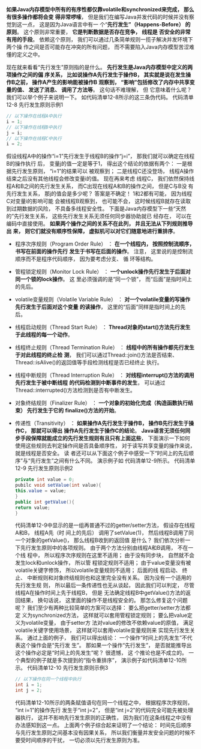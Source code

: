 **如果Java内存模型中所有的有序性都仅靠volatile和synchronized来完成， 那么有很多操作都将会变**
**得非常啰嗦**， 但是我们在编写Java并发代码的时候并没有察觉到这一点， 这是因为Java语言中有一
个“**先行发生”（Happens-Before） 的原则**。 这个原则非常重要， **它是判断数据是否存在竞争， 线程是**
**否安全的非常有用的手段**。 依赖这个原则， 我们可以通过几条简单规则一揽子解决并发环境下两个操
作之间是否可能存在冲突的所有问题， 而不需要陷入Java内存模型苦涩难懂的定义之中。

现在就来看看“先行发生”原则指的是什么。 **先行发生是Java内存模型中定义的两项操作之间的偏**
**序关系， 比如说操作A先行发生于操作B， 其实就是说在发生操作B之前， 操作A产生的影响能被操作B**
**观察到， “影响”包括修改了内存中共享变量的值、 发送了消息、 调用了方法等**。 这句话不难理解， 但
它意味着什么呢？ 我们可以举个例子来说明一下。 如代码清单12-8所示的这三条伪代码。
代码清单12-8 先行发生原则示例1

```java
// 以下操作在线程A中执行
i = 1;
// 以下操作在线程B中执行
j = i;
// 以下操作在线程C中执行
i = 2;
```

假设线程A中的操作“i=1”先行发生于线程B的操作“j=i”， 那我们就可以确定在线程B的操作执行
后， 变量j的值一定是等于1， 得出这个结论的依据有两个： 一是根据先行发生原则， “i=1”的结果可以
被观察到； 二是线程C还没登场， 线程A操作结束之后没有其他线程会修改变量i的值。 现在再来考虑
线程C， 我们依然保持线程A和B之间的先行发生关系， 而C出现在线程A和B的操作之间， 但是C与B没
有先行发生关系， 那j的值会是多少呢？ 答案是不确定！ 1和2都有可能， 因为线程C对变量i的影响可能
会被线程B观察到， 也可能不会， 这时候线程B就存在读取到过期数据的风险， 不具备多线程安全性。
下面是Java内存模型下一些“天然的”先行发生关系， 这些先行发生关系无须任何同步器协助就已
经存在， 可以在编码中直接使用。 **如果两个操作之间的关系不在此列， 并且无法从下列规则推导出**
**来， 则它们就没有顺序性保障， 虚拟机可以对它们随意地进行重排序**。

- 程序次序规则（Program Order Rule） ： **在一个线程内， 按照控制流顺序， 书写在前面的操作先行**
  **发生于书写在后面的操作**。 注意， 这里说的是控制流顺序而不是程序代码顺序， 因为要考虑分支、 循
  环等结构。

- 管程锁定规则（Monitor Lock Rule） ： **一个unlock操作先行发生于后面对同一个锁的lock操作**。 这
  里必须强调的是“同一个锁”， 而“后面”是指时间上的先后。

- volatile变量规则（Volatile Variable Rule） ： **对一个volatile变量的写操作先行发生于后面对这个变量**
  **的读操作**， 这里的“后面”同样是指时间上的先后。

- 线程启动规则（Thread Start Rule） ： **Thread对象的start()方法先行发生于此线程的每一个动作**。

- 线程终止规则（Thread Termination Rule） ： **线程中的所有操作都先行发生于对此线程的终止检**
  **测**， 我们可以通过Thread::join()方法是否结束、 Thread::isAlive()的返回值等手段检测线程是否已经终止
  执行。

- 线程中断规则（Thread Interruption Rule） ： **对线程interrupt()方法的调用先行发生于被中断线程**
  **的代码检测到中断事件的发生**， 可以通过Thread::interrupted()方法检测到是否有中断发生。

- 对象终结规则（Finalizer Rule） ： **一个对象的初始化完成（构造函数执行结束） 先行发生于它的**
  **finalize()方法的开始**。

- 传递性（Transitivity） ： **如果操作A先行发生于操作B， 操作B先行发生于操作C， 那就可以得出**
  **操作A先行发生于操作C的结论**。
  **Java语言无须任何同步手段保障就能成立的先行发生规则有且只有上面这些**， 下面演示一下如何
  使用这些规则去判定操作间是否具备顺序性， 对于读写共享变量的操作来说， 就是线程是否安全。 读
  者还可以从下面这个例子中感受一下“时间上的先后顺序”与“先行发生”之间有什么不同。 演示例子如
  代码清单12-9所示。
  代码清单12-9 先行发生原则示例2

  ```java
  private int value = 0;
  pubilc void setValue(int value){
  this.value = value;
  } 
  public int getValue(){
  return value;
  }
  ```



  代码清单12-9中显示的是一组再普通不过的getter/setter方法， 假设存在线程A和B， 线程A先（时
  间上的先后） 调用了setValue(1)， 然后线程B调用了同一个对象的getValue()， 那么线程B收到的返回值
  是什么？
  我们依次分析一下先行发生原则中的各项规则。 由于两个方法分别由线程A和B调用， 不在一个线
  程中， 所以程序次序规则在这里不适用； 由于没有同步块， 自然就不会发生lock和unlock操作， 所以管
  程锁定规则不适用； 由于value变量没有被volatile关键字修饰， 所以volatile变量规则不适用； 后面的线
  程启动、 终止、 中断规则和对象终结规则也和这里完全没有关系。 因为没有一个适用的先行发生规
  则， 所以最后一条传递性也无从谈起， 因此我们可以判定， 尽管线程A在操作时间上先于线程B， 但是
  无法确定线程B中getValue()方法的返回结果， 换句话说， 这里面的操作不是线程安全的。
  那怎么修复这个问题呢？ 我们至少有两种比较简单的方案可以选择： 要么把getter/setter方法都定
  义为synchronized方法， 这样就可以套用管程锁定规则； 要么把value定义为volatile变量， 由于setter方
  法对value的修改不依赖value的原值， 满足volatile关键字使用场景， 这样就可以套用volatile变量规则来
  实现先行发生关系。
  通过上面的例子， 我们可以得出结论： 一个操作“时间上的先发生”不代表这个操作会是“先行发
  生”。 那如果一个操作“先行发生”， 是否就能推导出这个操作必定是“时间上的先发生”呢？ 很遗憾， 这
  个推论也是不成立的。 一个典型的例子就是多次提到的“指令重排序”， 演示例子如代码清单12-10所
  示。
  代码清单12-10 先行发生原则示例3

  ```java
  // 以下操作在同一个线程中执行
  int i = 1;
  int j = 2;
  ```

  代码清单12-10所示的两条赋值语句在同一个线程之中， 根据程序次序规则， “int i=1”的操作先行
  发生于“int j=2”， 但是“int j=2”的代码完全可能先被处理器执行， 这并不影响先行发生原则的正确性，
  因为我们在这条线程之中没有办法感知到这一点。
  上面两个例子综合起来证明了一个结论： 时间先后顺序与先行发生原则之间基本没有因果关系，
  所以我们衡量并发安全问题的时候不要受时间顺序的干扰， 一切必须以先行发生原则为准。 